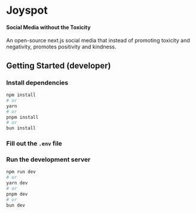 # Joyspot
#### Social Media without the Toxicity

An open-source next.js social media that instead of promoting toxicity and negativity, promotes positivity and kindness.

## Getting Started (developer)

### Install dependencies

```bash
npm install
# or
yarn
# or
pnpm install
# or
bun install
```

### Fill out the `.env` file

### Run the development server

```bash
npm run dev
# or
yarn dev
# or
pnpm dev
# or
bun dev
```
